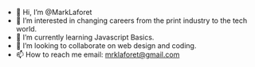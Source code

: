 - 👋 Hi, I’m @MarkLaforet
- 👀 I’m interested in changing careers from the print industry to the tech world.
- 🌱 I’m currently learning Javascript Basics.
- 💞️ I’m looking to collaborate on web design and coding.
- 📫 How to reach me email: mrklaforet@gmail.com

<!---
MarkLaforet/MarkLaforet is a ✨ special ✨ repository because its `README.md` (this file) appears on your GitHub profile.
You can click the Preview link to take a look at your changes.
--->
